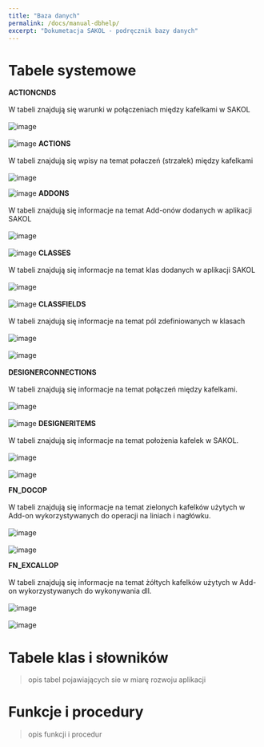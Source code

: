 ```yaml
---
title: "Baza danych"
permalink: /docs/manual-dbhelp/
excerpt: "Dokumetacja SAKOL - podręcznik bazy danych"
---
```


# Tabele systemowe
<strong> ACTIONCNDS </strong>
<br>
<br>
W tabeli znajdują się warunki w połączeniach między kafelkami w SAKOL
<br>
<br>
![image](https://user-images.githubusercontent.com/93259107/164467465-49b4fa6c-3827-418d-bc17-ace65e20f38c.png)
<br>
<br>
![image](https://user-images.githubusercontent.com/93259107/164465060-38bd0f30-aec3-4c6c-8494-312c675242b4.png)
<strong> ACTIONS </strong>
<br>
<br>
W tabeli znajdują się wpisy na temat połaczeń (strzałek) między kafelkami
<br>
<br>
![image](https://user-images.githubusercontent.com/93259107/164468037-828108a6-1de0-43df-8934-145be4b5521c.png)

![image](https://user-images.githubusercontent.com/93259107/164466880-3c3e1d1f-6886-4478-814d-654ed58baeeb.png)
<strong> ADDONS </strong>
<br>
<br>
W tabeli znajdują się informacje na temat Add-onów dodanych w aplikacji SAKOL
<br>
<br>
![image](https://user-images.githubusercontent.com/93259107/164470387-b8520ea2-ed5b-4669-879d-583bd8851369.png)
<br>
<br>
![image](https://user-images.githubusercontent.com/93259107/164470446-34815bb3-9506-45ec-8b0f-6f4523c6ba33.png)
<strong> CLASSES </strong>
<br>
<br>
W tabeli znajdują się informacje na temat klas dodanych w aplikacji SAKOL
<br>
<br>
![image](https://user-images.githubusercontent.com/93259107/165076719-e55b8430-a9d2-4546-8f78-6caddd73a99d.png)
<br>
<br>
![image](https://user-images.githubusercontent.com/93259107/165076798-429ed0c1-202a-4cd9-9d3e-6bd416bca140.png)
<strong> CLASSFIELDS </strong>
<br>
<br>
W tabeli znajdują się informacje na temat pól zdefiniowanych w klasach 
<br>
<br>
![image](https://user-images.githubusercontent.com/93259107/165078990-88bef66c-6def-43ab-b375-53fa2c9c6867.png)
<br>
<br>
![image](https://user-images.githubusercontent.com/93259107/165079047-46aebb3f-62a7-4c74-a0d6-2475abcd0cab.png)
<br>
<br>
<strong> DESIGNERCONNECTIONS </strong>
<br>
<br>
W tabeli znajdują się informacje na temat połączeń między kafelkami. 
<br>
<br>
![image](https://user-images.githubusercontent.com/93259107/165083508-60177566-ad95-4dca-afc1-52029762874a.png)
<br>
<br>
![image](https://user-images.githubusercontent.com/93259107/165083596-d9e67535-030a-4ac3-b389-b42e2bf0a178.png)
<strong> DESIGNERITEMS </strong>
<br>
<br>
W tabeli znajdują się informacje na temat położenia kafelek w SAKOL. 
<br>
<br>
![image](https://user-images.githubusercontent.com/93259107/165084574-951422f6-4ecf-4390-88e9-fb4823ceb5cc.png)
<br>
<br>
![image](https://user-images.githubusercontent.com/93259107/165084627-f3d1ab0f-8409-4bce-898d-e6711d57a70d.png)

<strong> FN_DOCOP </strong>
<br>
<br>
W tabeli znajdują się informacje na temat zielonych kafelków użytych w Add-on wykorzystywanych do operacji na liniach i nagłówku. 
<br>
<br>
![image](https://user-images.githubusercontent.com/93259107/165086026-241979c1-5891-4cda-9fce-c5e0cbf2a109.png)
<br>
<br>
![image](https://user-images.githubusercontent.com/93259107/165086084-98791e4c-1ed8-4c7f-8e5c-ad315221df5a.png)

<strong> FN_EXCALLOP </strong>
<br>
<br>
W tabeli znajdują się informacje na temat żółtych kafelków użytych w Add-on wykorzystywanych do wykonywania dll. 
<br>
<br>
![image](https://user-images.githubusercontent.com/93259107/165096110-8cf34ac8-23af-4faa-a181-38d00902253f.png)
<br>
<br>
![image](https://user-images.githubusercontent.com/93259107/165096209-09e40eec-1b17-4d2a-961a-25dd837020bc.png)


# Tabele klas i słowników
> opis tabel pojawiających sie w miarę rozwoju aplikacji
# Funkcje i procedury
> opis funkcji i procedur
